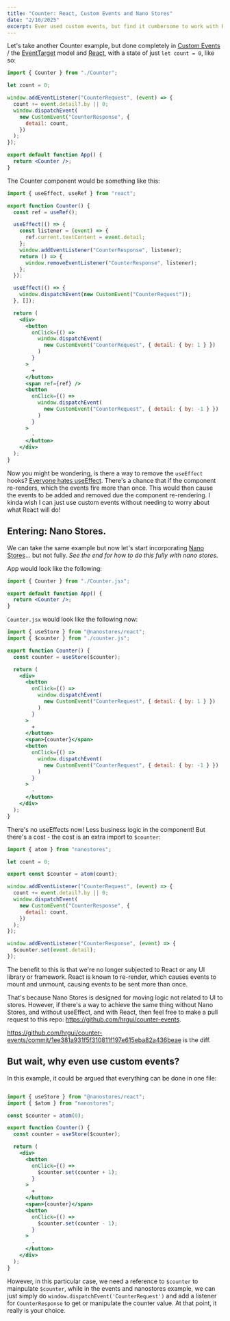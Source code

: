 ```yaml
---
title: "Counter: React, Custom Events and Nano Stores"
date: "2/10/2025"
excerpt: Ever used custom events, but find it cumbersome to work with React due to useEffect and the fear of component re-rendering? Try using nano stores instead.
---
```


Let's take another Counter example, but done completely in [Custom Events](https://developer.mozilla.org/en-US/docs/Web/API/CustomEvent/CustomEvent) / the [EventTarget](https://developer.mozilla.org/en-US/docs/Web/API/EventTarget) model and [React](https://react.dev/), with a state of just `let count = 0`, like so:

```jsx
import { Counter } from "./Counter";

let count = 0;

window.addEventListener("CounterRequest", (event) => {
  count += event.detail?.by || 0;
  window.dispatchEvent(
    new CustomEvent("CounterResponse", {
      detail: count,
    })
  );
});

export default function App() {
  return <Counter />;
}
```

The Counter component would be something like this:

```jsx
import { useEffect, useRef } from "react";

export function Counter() {
  const ref = useRef();

  useEffect(() => {
    const listener = (event) => {
      ref.current.textContent = event.detail;
    };
    window.addEventListener("CounterResponse", listener);
    return () => {
      window.removeEventListener("CounterResponse", listener);
    };
  });

  useEffect(() => {
    window.dispatchEvent(new CustomEvent("CounterRequest"));
  }, []);

  return (
    <div>
      <button
        onClick={() =>
          window.dispatchEvent(
            new CustomEvent("CounterRequest", { detail: { by: 1 } })
          )
        }
      >
        +
      </button>
      <span ref={ref} />
      <button
        onClick={() =>
          window.dispatchEvent(
            new CustomEvent("CounterRequest", { detail: { by: -1 } })
          )
        }
      >
        -
      </button>
    </div>
  );
}
```

Now you might be wondering, is there a way to remove the `useEffect` hooks? [Everyone hates useEffect](https://www.reddit.com/r/reactjs/comments/1dtqk2s/why_everyone_hate_useeffect/). There's a chance that if the component re-renders, which the events fire more than once. This would then cause the events to be added and removed due the component re-rendering. I kinda wish I can just use custom events without needing to worry about what React will do!

## Entering: Nano Stores.

We can take the same example but now let's start incorporating [Nano Stores](https://github.com/nanostores/nanostores)... but not fully. _See the end for how to do this fully with nano stores._

App would look like the following:

```jsx
import { Counter } from "./Counter.jsx";

export default function App() {
  return <Counter />;
}
```

`Counter.jsx` would look like the following now:

```jsx
import { useStore } from "@nanostores/react";
import { $counter } from "./counter.js";

export function Counter() {
  const counter = useStore($counter);

  return (
    <div>
      <button
        onClick={() =>
          window.dispatchEvent(
            new CustomEvent("CounterRequest", { detail: { by: 1 } })
          )
        }
      >
        +
      </button>
      <span>{counter}</span>
      <button
        onClick={() =>
          window.dispatchEvent(
            new CustomEvent("CounterRequest", { detail: { by: -1 } })
          )
        }
      >
        -
      </button>
    </div>
  );
}
```

There's no useEffects now! Less business logic in the component! But there's a cost - the cost is an extra import to `$counter`:

```js
import { atom } from "nanostores";

let count = 0;

export const $counter = atom(count);

window.addEventListener("CounterRequest", (event) => {
  count += event.detail?.by || 0;
  window.dispatchEvent(
    new CustomEvent("CounterResponse", {
      detail: count,
    })
  );
});

window.addEventListener("CounterResponse", (event) => {
  $counter.set(event.detail);
});
```

The benefit to this is that we're no longer subjected to React or any UI library or framework. React is known to re-render, which causes events to mount and unmount, causing events to be sent more than once.

That's because Nano Stores is designed for moving logic not related to UI to stores. However, if there's a way to achieve the same thing without Nano Stores, and without useEffect, and with React, then feel free to make a pull request to this repo: https://github.com/hrgui/counter-events.

https://github.com/hrgui/counter-events/commit/1ee381a931f5f310811f197e615eba82a436beae is the diff.

## But wait, why even use custom events?

In this example, it could be argued that everything can be done in one file:

```jsx

import { useStore } from "@nanostores/react";
import { $atom } from "nanostores";

const $counter = atom(0);

export function Counter() {
  const counter = useStore($counter);

  return (
    <div>
      <button
        onClick={() =>
          $counter.set(counter + 1);
        }
      >
        +
      </button>
      <span>{counter}</span>
      <button
        onClick={() =>
          $counter.set(counter - 1);
        }
      >
        -
      </button>
    </div>
  );
}
```

However, in this particular case, we need a reference to `$counter` to mainpulate `$counter`, while in the events and nanostores example, we can just simply do `window.dispatchEvent('CounterRequest')` and add a listener for `CounterResponse` to get or manipulate the counter value. At that point, it really is your choice.
